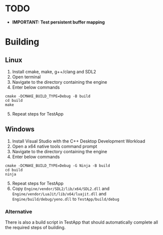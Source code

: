 # TODO
- **IMPORTANT: Test persistent buffer mapping**

# Building
## Linux
1. Install cmake, make, g++/clang and SDL2
2. Open terminal
3. Navigate to the directory containing the engine
4. Enter below commands
```
cmake -DCMAKE_BUILD_TYPE=Debug -B build
cd build
make
```
5. Repeat steps for TestApp


## Windows
1. Install Visual Studio with the C++ Desktop Development Workload
2. Open a x64 native tools command prompt
3. Navigate to the directory containing the engine
4. Enter below commands
```
cmake -DCMAKE_BUILD_TYPE=Debug -G Ninja -B build
cd build
ninja
```
5. Repeat steps for TestApp
6. Copy `Engine/vendor/SDL2/lib/x64/SDL2.dll` and `Engine/vendor/LuaJit/lib/x64/luajit.dll` and `Engine/build/debug/yeno.dll` to `TestApp/build/debug`

### Alternative
There is also a build script in TestApp that should automatically complete all the required steps of building.
